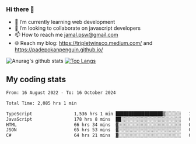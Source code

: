 ### Hi there 👋

<!--
**padepokanpenguin/padepokanpenguin** is a ✨ _special_ ✨ repository because its `README.md` (this file) appears on your GitHub profile.
-->

- 🌱 I’m currently learning  web development
- 👯 I’m looking to collaborate on javascript developers
- 📫 How to reach me jamal.psw@gmail.com
- 🌐 Reach my blog:
   https://tripletwinsco.medium.com/ and
   https://padepokanpenguin.github.io/

![Anurag's github stats](https://github-readme-stats.vercel.app/api?username=padepokanpenguin&count_private=true&disable_animations=false&show_icons=true&theme=default)
[![Top Langs](https://github-readme-stats.vercel.app/api/top-langs/?username=padepokanpenguin&theme=default&layout=compact)](https://github.com/padepokanpenguin)

## My coding stats

<!--START_SECTION:waka-->

```txt
From: 16 August 2022 - To: 16 October 2024

Total Time: 2,085 hrs 1 min

TypeScript                1,536 hrs 1 min ██████████████████▒░░░░░░   73.67 %
JavaScript                178 hrs 8 mins  ██░░░░░░░░░░░░░░░░░░░░░░░   08.54 %
HTML                      66 hrs 34 mins  ▓░░░░░░░░░░░░░░░░░░░░░░░░   03.19 %
JSON                      65 hrs 53 mins  ▓░░░░░░░░░░░░░░░░░░░░░░░░   03.16 %
C#                        64 hrs 21 mins  ▓░░░░░░░░░░░░░░░░░░░░░░░░   03.09 %
```

<!--END_SECTION:waka-->


